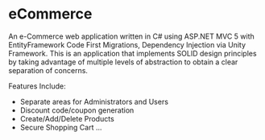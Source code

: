 # eCommerce

An e-Commerce web application written in C# using ASP.NET MVC 5 with EntityFramework Code First Migrations, Dependency Injection via  Unity Framework.  This is an application that implements SOLID design principles by taking advantage of multiple levels of abstraction to obtain a clear separation of concerns.  

Features Include:

* Separate areas for Administrators and Users
* Discount code/coupon generation
* Create/Add/Delete Products
* Secure Shopping Cart
...

